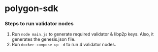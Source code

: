 # polygon-sdk

### Steps to run validator nodes

1. Run `node main.js` to generate required validator & libp2p keys. Also, it generates the genesis.json file.
2. Run `docker-compose up -d` to run 4 validator nodes.
